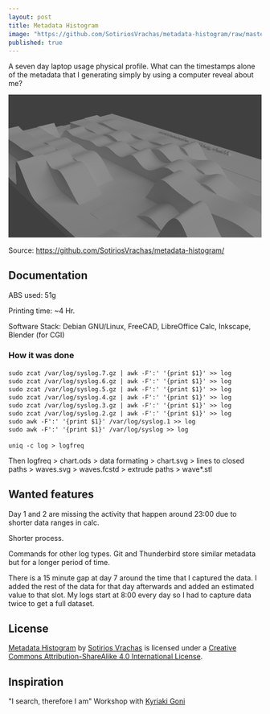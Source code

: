 ```yaml
---
layout: post
title: Metadata Histogram
image: "https://github.com/SotiriosVrachas/metadata-histogram/raw/master/cgi.jpg"
published: true
---
```


A seven day laptop usage physical profile. What can the timestamps alone of the metadata that I generating simply by using a computer reveal about me?

<!-- more -->

![Metadata Histogram/CGI](https://github.com/SotiriosVrachas/metadata-histogram/raw/master/cgi.jpg "Metadata Histogram/CGI")

Source: https://github.com/SotiriosVrachas/metadata-histogram/

## Documentation
ABS used: 51g

Printing time: ~4 Hr.

Software Stack: Debian GNU/Linux, FreeCAD, LibreOffice Calc, Inkscape, Blender
(for CGI)

### How it was done

```
sudo zcat /var/log/syslog.7.gz | awk -F':' '{print $1}' >> log
sudo zcat /var/log/syslog.6.gz | awk -F':' '{print $1}' >> log
sudo zcat /var/log/syslog.5.gz | awk -F':' '{print $1}' >> log
sudo zcat /var/log/syslog.4.gz | awk -F':' '{print $1}' >> log
sudo zcat /var/log/syslog.3.gz | awk -F':' '{print $1}' >> log
sudo zcat /var/log/syslog.2.gz | awk -F':' '{print $1}' >> log
sudo awk -F':' '{print $1}' /var/log/syslog.1 >> log
sudo awk -F':' '{print $1}' /var/log/syslog >> log

uniq -c log > logfreq
```
Then logfreq > chart.ods > data formating > chart.svg > lines to closed paths > waves.svg > waves.fcstd > extrude paths > wave*.stl

## Wanted features
Day 1 and 2 are missing the activity that happen around 23:00 due to shorter
data ranges in calc.

Shorter process.

Commands for other log types. Git and Thunderbird store similar metadata
but for a longer period of time.

There is a 15 minute gap at day 7 around the time that I captured the data. I added the rest of the data for that day afterwards and added an estimated value to that slot. My logs start at 8:00 every day so I had to capture data twice to get a full dataset.

## License
[Metadata Histogram](http://www.vrachas.com/metadata-histogram) by [Sotirios Vrachas](http://www.vrachas.com/) is licensed under a [Creative Commons Attribution-ShareAlike 4.0 International License](https://creativecommons.org/licenses/by-sa/4.0/).

## Inspiration
"I search, therefore I am" Workshop with [Kyriaki Goni](http://kyriakigoni.com)
